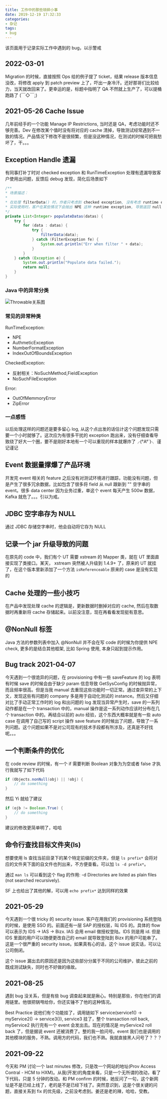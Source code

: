 ```yaml
---
title: 工作中的那些琐碎小事
date: 2019-12-19 17:32:33
categories:
- 杂记
tags:
- bug
---
```

该页面用于记录实际工作中遇到的 bug，以示警戒

## 2022-03-01

Migration 的时候，直接按照 Ops 给的例子提了 ticket，结果 release 版本信息没改，将修改 apply 到 patch preview 上了，吓出一身冷汗。还好那哥们比较给力，当天就改回来了。更幸运的是，标题中指明了 QA 不然就上生产了，可以提桶跑路了 (￣◇￣;)

## 2021-05-26 Cache Issue

几年前经手的一个功能 Manage IP Restrictions, 当时还是 QA，考虑功能时还不够完善。Dev 在修改某个值时没有将对应的 cache 清掉，导致测试经常遇到不一致的情况。产品情况下修改不是很频繁，但是没这种情况，在测试的时候可把我愁坏了，干。。。

## Exception Handle 遗漏

有同事打补丁时对 checked exception 和 RunTimeException 处理有遗漏导致客户使用出问题，反馈后 debug 发现，简化后场景如下

```java
/**
* 场景描述：
*
* 在处理 filterData() 时，作者只考虑到 checked exception, 没有考虑 runtime exception.
* 实际使用时，客户在某些情况下会抛出 NPE 这种 runtime exception, 导致返回 null, 显示出现错误
*/
private List<Integer> populateDatas(datas) {
    try {
        for (data : datas) {
            try {
                filterData(data);
            } catch (FilterException fe) {
                System.out.println("Err when filter " + data);
            }
        }
    } catch (Exception e) {
        System.out.println("Populate data failed.");
        return null;
    }
}
```

### Java 中的异常分类

![Throwable关系图](relation.png)

### 常见的异常种类

RunTimeException:

* NPE
* AuthmeticException
* NumberFormatException
* IndexOutOfBoundsException

CheckedException:

* 反射相关：NoSuchMethod,FieldException
* NoSuchFileException

Error:

* OutOfMemmoryError
* ZipError

### 一点感悟

以后处理这样的问题还是要多留心 log, 从这个点出发的话估计这个问题发现只需要一个小时就够了。这次应为有很多干扰的 exception 跑出来，没有仔细查看导致绕了好大一个圈，要不是刚好本地有一个可以重现的样本就爆炸了╭(°A°`)╮ 谨记谨记

## Event 数据量撑爆了产品环境

开发完 event 相关的 feature 之后没有对测试环境进行跟踪，功能没有问题，但是产生了很多冗余数据，比如包含了很多将 field 从 null 跟新到 "" 空字串的 event。很多 data center 因为业务过重，单这个 event 每天产生 500w 数据，Kafka 就危了。。。引以为戒。

## JDBC 空字串存为 NULL

通过 JDBC 存储空字串时，他会自动将它存为 NULL

## 记录一个 jar 升级导致的问题

在原先的 code 中，我们有个 UT 需要 xstream 的 Mapper 类，就在 UT 里面直接实现了类接口。某天， xstream 突然被人升级到 1.4.9+ 了，原来的 UT 就挂了，在这个版本里新添加了一个方法 `isReferenceable` 原来的 case 是没有实现的

## Cache 处理的一些小技巧

在产品中发现处理 cache 的逻辑是，更新数据时删掉对应的 cache, 然后在取数据时再重新将 cache 存储起来。以前没注意，现在再看看发现挺有意思。

## @NonNull 标签

Java 方法的参数列表中加入 @NonNull 并不会在写 code 的时候为你提供 NPE check, 更多的是结合其他框架, 比如 Spring 使用, 本身只起到提示作用。

## Bug track 2021-04-07

今天遇到一个很诡异的问题，在 provisioning 中有一些 saveFeature 的 log 表明有时候 save 的时候会由于缺少 param 信息导致 GetSysConfig 的时候抛异常，而且频率很高。但是当我 manual 去重现这些功能时一切正常。通过查异常的上下文，发现这些有问题的 company 多是用于自动化测试的 instance。然后又仔细对比了手动正常工作时的 log 和出问题的 log 发现当异常产生时，save 的一系列动作都是在一个 transaction 中的，manual 操作是这一系列动作应该时分布在几个 transaction 中的。再结合以前的 auto 经验，这个东西大概率就是有一些 auto case 在调用了自己写的 script 操作 save feature 的时候出了问题，导致了一系列问题。这个问题如果不是对公司现有的技术手段都有所涉及，还真是不好找呢。。。

## 一个判断条件的优化

在 code review 的时候，有一个 if 需要判断 Boolean 对象为为空或者 false 才执行我就写了如下代码

```java
if (Objects.nonNull(obj) || !obj) {
    // do something
}
```

然后 Yi 就给了建议

```java
if (ojb != Boolean.True) {
    // do something
}
```

建议的修改更简单明了，哈哈

## 命令行查找目标文件夹(ls)

想要使用 ls 查找当前目录下的某个特定前缀的文件夹，但是 `ls prefix*` 会将对应的文件夹下面的自文件也列出来，不方便查看。可以加 `ls -d prefix*`。

通过 `man ls` 可以看到这个 flag 的作用: -d      Directories are listed as plain files (not searched recursively).

SF 上也给出了其他的解，可以用 `echo prefix*` 达到同样的效果

## 2021-05-29

今天遇到一个很 tricky 的 security issue. 客户在用我们的 provisioning 系统登陆的时候，是使用 SSO 的。前面还有一层 SAP 的授权层，叫 IDS 的。具体的 flow 可以表示为 IDS -> IAS -> Bizx. IAS 会用 email 做授权登陆。IDS 则是用 id. 但是 IDS 里面的用户可以随便更改自己的 email 就导致登陆到 Bizx 的用户可能串了。这是一个很严重的 security issue。如果真有心的话，这个 issue 说实话，可以让公司倒闭。

这个 issue 漏出去的原因还是因为这些部分分属于不同的公司维护，彼此之前的既成测试缺失，同时也不好做的缘故。

## 2021-08-25

遇到 bug 没关系，但是有些 bug 调查起来就是揪心。特别是那些，你在他们的调用链里。他很把锅甩给你，你还实锤不了他的这种情况。

Best Practice 说他们有个功能挂了，调用链如下 service(service1() -> myService2() -> service3()),  service3 挂了，整个 transaction roll back, myService2 执行完有一个 event 会发出去。现在的情况是 myService2 roll back 了，但是据说 event 还被消费了。整的我一脸问号。event 我们也是调用的其他模块的服务，不熟。调用方的代码，我们也不熟。我就直接黑人问号了？？？

## 2021-09-22

今天和 PM 讨论一个 last minutes 修改，只是改一个网站的地址(Prov Access Contral - HCM to HXM)。从我(开发)的角度来看，只是一个无所谓的改动，看了下代码，只是 5 分钟的改动。和 PM confirm 的时候，她反问了一句，这个新网址是不是已经上线了，老的是不是已经下线了。突然意识到，这是个很关键的问题，直接关系到 fix 的优先级，之前没考虑到。姜还是老的辣，哈哈，受教。
